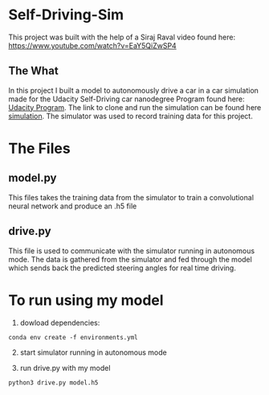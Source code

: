 # Self-Driving-Sim

This project was built with the help of a Siraj Raval video found here: https://www.youtube.com/watch?v=EaY5QiZwSP4

## The What
In this project I built a model to autonomously drive a car in a car simulation made for the Udacity Self-Driving car nanodegree Program found here: [Udacity Program](https://www.udacity.com/course/self-driving-car-engineer-nanodegree--nd013).
The link to clone and run the simulation can be found here [simulation](https://github.com/udacity/self-driving-car-sim).
The simulator was used to record training data for this project. 

# The Files
## model.py
  This files takes the training data from the simulator to train a convolutional neural network and produce an .h5 file
 
## drive.py
  This file is used to communicate with the simulator running in autonomous mode. The data is gathered from the simulator and fed through the model which sends back the predicted steering angles for real time driving. 
  
# To run using my model
1. dowload dependencies: 
```
conda env create -f environments.yml 
```
2. start simulator running in autonomous mode

3. run drive.py with my model
```
python3 drive.py model.h5
```
  
